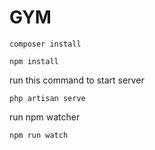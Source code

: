 # GYM

```
composer install
```

```
npm install
```

run this command to start server
```
php artisan serve
```

run npm watcher

```
npm run watch
```


